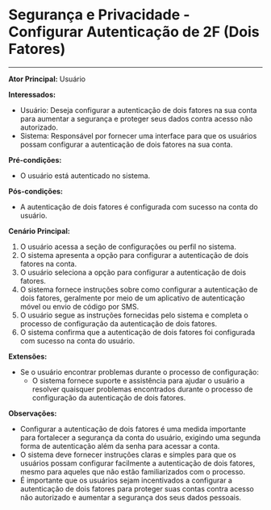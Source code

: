 # Segurança e Privacidade - Configurar Autenticação de 2F (Dois Fatores)
____

**Ator Principal:** Usuário

**Interessados:**
- Usuário: Deseja configurar a autenticação de dois fatores na sua conta para aumentar a segurança e proteger seus dados contra acesso não autorizado.
- Sistema: Responsável por fornecer uma interface para que os usuários possam configurar a autenticação de dois fatores na sua conta.

**Pré-condições:**
- O usuário está autenticado no sistema.

**Pós-condições:**
- A autenticação de dois fatores é configurada com sucesso na conta do usuário.

**Cenário Principal:**
1. O usuário acessa a seção de configurações ou perfil no sistema.
2. O sistema apresenta a opção para configurar a autenticação de dois fatores na conta.
3. O usuário seleciona a opção para configurar a autenticação de dois fatores.
4. O sistema fornece instruções sobre como configurar a autenticação de dois fatores, geralmente por meio de um aplicativo de autenticação móvel ou envio de código por SMS.
5. O usuário segue as instruções fornecidas pelo sistema e completa o processo de configuração da autenticação de dois fatores.
6. O sistema confirma que a autenticação de dois fatores foi configurada com sucesso na conta do usuário.

**Extensões:**
- Se o usuário encontrar problemas durante o processo de configuração:
    - O sistema fornece suporte e assistência para ajudar o usuário a resolver quaisquer problemas encontrados durante o processo de configuração da autenticação de dois fatores.

**Observações:**
- Configurar a autenticação de dois fatores é uma medida importante para fortalecer a segurança da conta do usuário, exigindo uma segunda forma de autenticação além da senha para acessar a conta.
- O sistema deve fornecer instruções claras e simples para que os usuários possam configurar facilmente a autenticação de dois fatores, mesmo para aqueles que não estão familiarizados com o processo.
- É importante que os usuários sejam incentivados a configurar a autenticação de dois fatores para proteger suas contas contra acesso não autorizado e aumentar a segurança dos seus dados pessoais.
